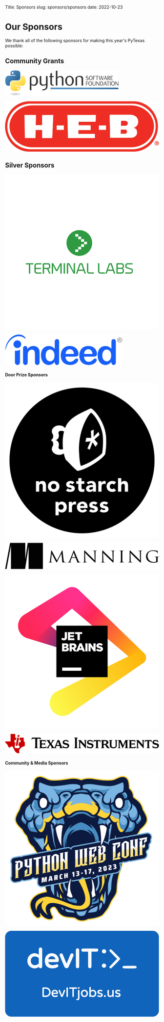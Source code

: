 Title: Sponsors
slug: sponsors/sponsors
date: 2022-10-23


# Our Sponsors
We thank all of the following sponsors for making this year's PyTexas possible:

## Community Grants
<div class="row mb-6 align-items-center" markdown="1">
<div class="col-6" markdown="1">

[![PSF logo](/theme/img/sponsors/psf.png)](https://www.python.org/psf)

</div>
<div class="col-6" markdown="1">

[![HEB logo](/theme/img/sponsors/heb.png)](https://heb.com)

</div>
</div>


## Silver Sponsors
<div class="row mb-4 align-items-center" markdown="1">
<div class="col-4" markdown="1">

[![Terminal Labs logo](/theme/img/sponsors/terminal-labs.svg)](https://www.terminallabs.com/)

</div>

<div class="col-4" markdown="1">

[![Indeed logo](/theme/img/sponsors/indeed.png)](https://www.indeed.com/)

</div>

</div>

#### Door Prize Sponsors
<div class="row mb-4 align-items-center" markdown="1">
<div class="col-3" markdown="1">

[![No Starch Press logo](/theme/img/sponsors/no-starch.png)](https://nostarch.com/)

</div>

<div class="col-3" markdown="1">

[![Manning Publications Logo](/theme/img/sponsors/manning.png)](https://www.manning.com/)

</div>

<div class="col-3" markdown="1">

[![Jetbrains Logo](/theme/img/sponsors/jetbrains.png)](https://www.jetbrains.com/)

</div>

<div class="col-3" markdown="1">

[![Texas Instruments Logo](/theme/img/sponsors/texas-instruments.png)](https://www.ti.com/)

</div>

</div>

#### Community & Media Sponsors

<div class="row mb-4 align-items-center" markdown="1">
<div class="col-3" markdown="1">

[![Python Web Conf Logo](/theme/img/sponsors/pwc23.png)](https://2023.pythonwebconf.com/)

</div>

<div class="col-3" markdown="1">

[![devIT logo](/theme/img/sponsors/devit.png)](https://devitjobs.us/jobs/Python/all/all)

</div>

</div>
</div>

